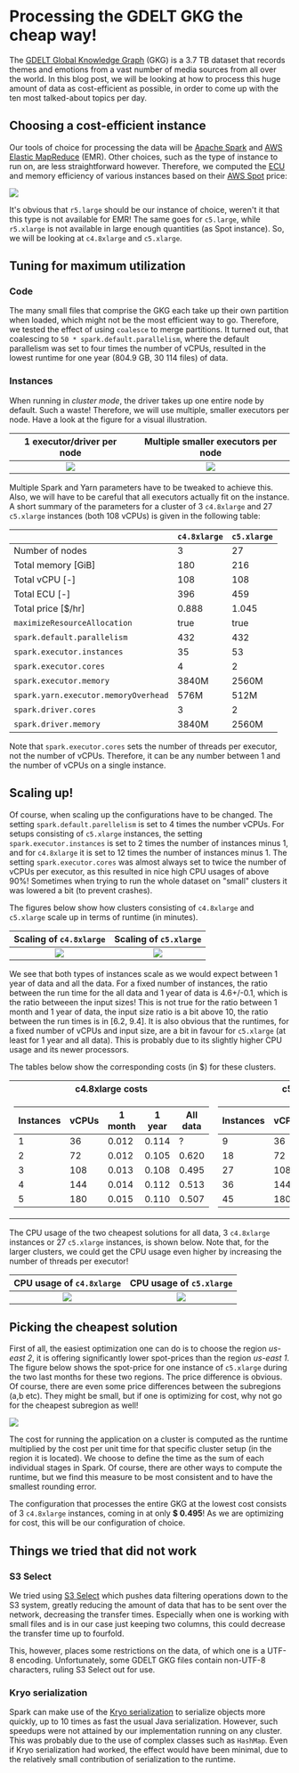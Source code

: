 # Processing the GDELT GKG the cheap way!

The [GDELT Global Knowledge Graph](https://blog.gdeltproject.org/gdelt-2-0-our-global-world-in-realtime/) (GKG) is a 3.7 TB dataset that records themes and emotions from a vast number of media sources from all over the world. In this blog post, we will be looking at how to process this huge amount of data as cost-efficient as possible, in order to come up with the ten most talked-about topics per day.

## Choosing a cost-efficient instance

Our tools of choice for processing the data will be [Apache Spark](https://spark.apache.org/) and [AWS Elastic MapReduce](https://aws.amazon.com/emr/) (EMR). Other choices, such as the type of instance to run on, are less straightforward however. Therefore, we computed the [ECU](https://aws.amazon.com/ec2/faqs/#hardware-information) and memory efficiency of various instances based on their [AWS Spot](https://aws.amazon.com/ec2/spot/) price:

![](figures/costefficiency-1.png)

It's obvious that `r5.large` should be our instance of choice, weren't it that this type is not available for EMR! The same goes for `c5.large`, while `r5.xlarge` is not available in large enough quantities (as Spot instance). So, we will be looking at `c4.8xlarge` and `c5.xlarge`.

## Tuning for maximum utilization

### Code

The many small files that comprise the GKG each take up their own partition when loaded, which might not be the most efficient way to go. Therefore, we tested the effect of using `coalesce` to merge partitions. It turned out, that coalescing to `50 * spark.default.parallelism`, where the default parallelism was set to four times the number of vCPUs, resulted in the lowest runtime for one year (804.9 GB, 30 114 files) of data.

### Instances

When running in _cluster mode_, the driver takes up one entire node by default. Such a waste! Therefore, we will use multiple, smaller executors per node. Have a look at the figure for a visual illustration.

1 executor/driver per node  |  Multiple smaller executors per node    |
|:-------------------------:|:---------------------------------------:|
|![](figures/driver1-1.png) |       ![](figures/driver2-1.png)        |

Multiple Spark and Yarn parameters have to be tweaked to achieve this. Also, we will have to be careful that all executors actually fit on the instance. A short summary of the parameters for a cluster of 3 `c4.8xlarge` and 27 `c5.xlarge` instances (both 108 vCPUs) is given in the following table:

|                                      | `c4.8xlarge` | `c5.xlarge` |
|--------------------------------------|--------------|-------------|
| Number of nodes                      | 3            | 27          |
| Total memory [GiB]                   | 180          | 216         |
| Total vCPU [-]                       | 108          | 108         |
| Total ECU [-]                        | 396          | 459         |
| Total price [$/hr]                   | 0.888        | 1.045       |
| `maximizeResourceAllocation`         | true         | true        |
| `spark.default.parallelism`          | 432          | 432         |
| `spark.executor.instances`           | 35           | 53          |
| `spark.executor.cores`               | 4            | 2           |
| `spark.executor.memory`              | 3840M        | 2560M       |
| `spark.yarn.executor.memoryOverhead` | 576M         | 512M        |
| `spark.driver.cores`                 | 3            | 2           |
| `spark.driver.memory`                | 3840M        | 2560M       |

Note that `spark.executor.cores` sets the number of threads per executor, not the number of vCPUs. Therefore, it can be any number between 1 and the number of vCPUs on a single instance.

## Scaling up!

Of course, when scaling up the configurations have to be changed. The setting `spark.default.parellelism` is set to 4 times the number vCPUs. For setups consisting of `c5.xlarge` instances, the setting `spark.executor.instances` is set to 2 times the number of instances minus 1, and for `c4.8xlarge` it is set to 12 times the number of instances minus 1. The setting `spark.executor.cores` was almost always set to twice the number of vCPUs per executor, as this resulted in nice high CPU usages of above 90%! Sometimes when trying to run the whole dataset on "small" clusters it was lowered a bit (to prevent crashes).

The figures below show how clusters consisting of `c4.8xlarge` and `c5.xlarge` scale up in terms of runtime (in minutes). 

|Scaling of `c4.8xlarge` | Scaling of `c5.xlarge`    |
|:----------------------:|:-------------------------:|
|![](figures/c4_8xlarge_scaling-1.png) | ![](figures/c5_xlarge_scaling-1.png) |

We see that both types of instances scale as we would expect between 1 year of data and all the data. For a fixed number of instances, the ratio between the run time for the all data and 1 year of data is 4.6+/-0.1, which is the ratio betweeen the input sizes! This is not true for the ratio between 1 month and 1 year of data, the input size ratio is a bit above 10, the ratio between the run times is in [6.2, 9.4]. It is also obvious that the runtimes, for a fixed number of vCPUs and input size, are a bit in favour for `c5.xlarge` (at least for 1 year and all data). This is probably due to its slightly higher CPU usage and its newer processors. 

The tables below show the corresponding costs (in $) for these clusters. 

<table>
<tr><th> c4.8xlarge costs </th><th>c5.xlarge costs</th></tr>
<tr><td>

| Instances | vCPUs | 1 month | 1 year | All data |
|-----------|-------|---------|--------|----------|
| 1         | 36    | 0.012   | 0.114  | ?        |
| 2         | 72    | 0.012   | 0.105  | 0.620    |
| 3         | 108   | 0.013   | 0.108  | 0.495    |
| 4         | 144   | 0.014   | 0.112  | 0.513    |
| 5         | 180   | 0.015   | 0.110  | 0.507    |

</td><td>

| Instances | vCPUs | 1 month | 1 year | All data |
|-----------|-------|---------|--------|----------|
| 9         | 36    | 0.012   | 0.113  | 0.527    |
| 18        | 72    | 0.016   | 0.114  | 0.508    |
| 27        | 108   | 0.014   | 0.113  | 0.509    |
| 36        | 144   | 0.019   | 0.116  | 0.525    |
| 45        | 180   | 0.017   | 0.121  | 0.531    |

</td></tr></table>

The CPU usage of the two cheapest solutions for all data, 3 `c4.8xlarge` instances or 27 `c5.xlarge` instances, is shown below. Note that, for the larger clusters, we could get the CPU usage even higher by increasing the number of threads per executor!

CPU usage of `c4.8xlarge`   | CPU usage of `c5.xlarge`  |
|:-------------------------:|:-------------------------:|
|![](figures/c4.8xlarge.png)| ![](figures/c5.xlarge.png)|

## Picking the cheapest solution

First of all, the easiest optimization one can do is to choose the region *us-east 2*, it is offering significantly lower spot-prices than the region *us-east 1*. The figure below shows the spot-price for one instance of `c5.xlarge` during the two last months for these two regions. The price difference is obvious. Of course, there are even some price differences between the subregions (a,b etc). They might be small, but if one is optimizing for cost, why not go for the cheapest subregion as well! 

![](figures/regiondiff-1.png)

The cost for running the application on a cluster is computed as the runtime multiplied by the cost per unit time for that specific cluster setup (in the region it is located). We choose to define the time as the sum of each individual stages in Spark. Of course, there are other ways to compute the runtime, but we find this measure to be most consistent and to have the smallest rounding error.

The configuration that processes the entire GKG at the lowest cost consists of 3 `c4.8xlarge` instances, coming in at only **$ 0.495**! As we are optimizing for cost, this will be our configuration of choice.

## Things we tried that did not work

### S3 Select 
We tried using [S3 Select](https://aws.amazon.com/blogs/aws/s3-glacier-select/) which pushes data filtering operations down to the S3 system, greatly reducing the amount of data that has to be sent over the network, decreasing the transfer times. Especially when one is working with small files and is in our case just keeping two columns, this could decrease the transfer time up to fourfold. 

This, however, places some restrictions on the data, of which one is a UTF-8 encoding. Unfortunately, some GDELT GKG files contain non-UTF-8 characters, ruling S3 Select out for use.

### Kryo serialization
Spark can make use of the [Kryo serialization](https://spark.apache.org/docs/latest/tuning.html) to serialize objects more quickly, up to 10 times as fast the usual Java serialization. However, such speedups were not attained by our implementation running on any cluster. This was probably due to the use of complex classes such as `HashMap`. Even if Kryo serialization had worked, the effect would have been minimal, due to the relatively small contribution of serialization to the runtime.
 
